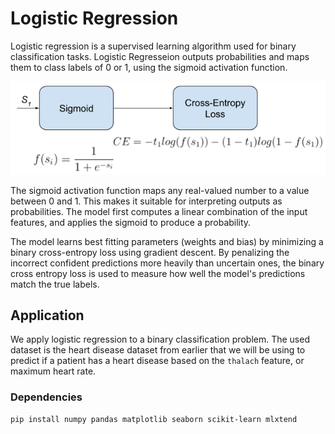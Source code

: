 # Logistic Regression

Logistic regression is a supervised learning algorithm used for binary classification tasks. Logistic Regresseion outputs probabilities and maps them to class labels of 0 or 1, using the sigmoid activation function.

![sigmoidcrossentropy](image-1.png)

The sigmoid activation function maps any real-valued number to a value between 0 and 1. This makes it suitable for interpreting outputs as probabilities. The model first computes a linear combination of the input features, and applies the sigmoid to produce a probability.


The model learns best fitting parameters (weights and bias) by minimizing a binary cross-entropy loss using gradient descent. By penalizing the incorrect confident predictions more heavily than uncertain ones, the binary cross entropy loss is used to measure how well the model's predictions match the true labels.

## Application ##
We apply logistic regression to a binary classification problem. 
The used dataset is the heart disease dataset from earlier that we will be using to predict if a patient has a heart disease based on the `thalach` feature, or maximum heart rate.

### Dependencies
```bash
pip install numpy pandas matplotlib seaborn scikit-learn mlxtend
